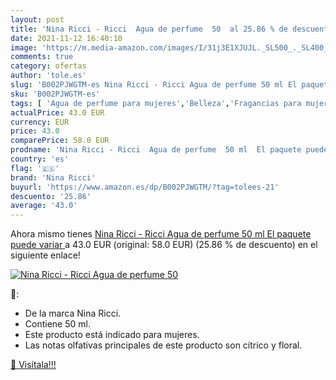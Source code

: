 ```yaml
---
layout: post
title: 'Nina Ricci - Ricci  Agua de perfume  50  al 25.86 % de descuento'
date: 2021-11-12 16:40:10
image: 'https://m.media-amazon.com/images/I/31j3E1XJUJL._SL500_._SL400_.jpg'
comments: true
category: ofertas
author: 'tole.es'
slug: 'B002PJWGTM-es Nina Ricci - Ricci Agua de perfume 50 ml El paquete puede...'
sku: 'B002PJWGTM-es'
tags: [ 'Agua de perfume para mujeres','Belleza','Fragancias para mujeres','Perfumes y fragancias','agua','de','nina ricci','perfume', ]
actualPrice: 43.0 EUR
currency: EUR
price: 43.0
comparePrice: 58.0 EUR
prodname: 'Nina Ricci - Ricci  Agua de perfume  50 ml  El paquete puede variar '
country: 'es'
flag: '🇪🇸'
brand: 'Nina Ricci'
buyurl: 'https://www.amazon.es/dp/B002PJWGTM/?tag=tolees-21'
descuento: '25.86'
average: '43.0'
---
```


Ahora mismo tienes [Nina Ricci - Ricci  Agua de perfume  50 ml  El paquete puede variar ](https://www.amazon.es/dp/B002PJWGTM/?tag=tolees-21) a 43.0 EUR (original: 58.0 EUR) (25.86 %  de descuento) en el siguiente enlace!

[![Nina Ricci - Ricci  Agua de perfume  50 ](https://m.media-amazon.com/images/I/31j3E1XJUJL._SL500_._SL400_.jpg)](https://www.amazon.es/dp/B002PJWGTM/?tag=tolees-21)

🔎:

- De la marca Nina Ricci.
- Contiene 50 ml.
- Este producto está indicado para mujeres.
- Las notas olfativas principales de este producto son cítrico y floral.

[🛒 Visítala!!!](https://www.amazon.es/dp/B002PJWGTM/?tag=tolees-21)
